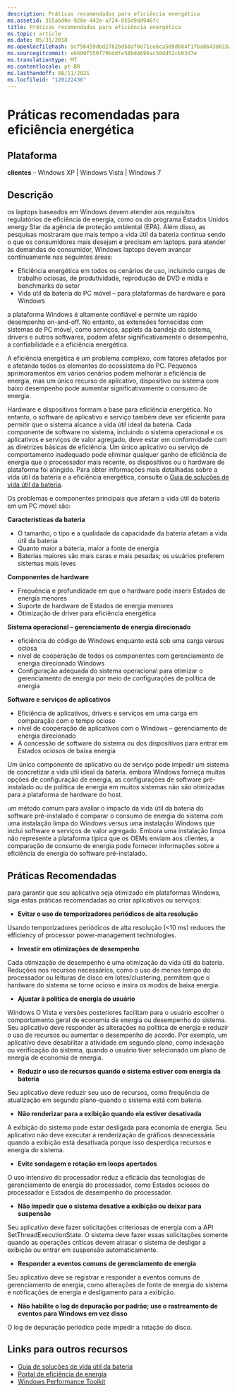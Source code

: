 ```yaml
---
description: Práticas recomendadas para eficiência energética
ms.assetid: 355abd0e-928e-442e-a724-855d9dd946fc
title: Práticas recomendadas para eficiência energética
ms.topic: article
ms.date: 05/31/2018
ms.openlocfilehash: 9cf56459dbd2762bd58af0e71ce8ca509d684f1f6a8643861b2696a7d25115ed
ms.sourcegitcommit: e6600f550f79bddfe58bd4696ac50dd52cb03d7e
ms.translationtype: MT
ms.contentlocale: pt-BR
ms.lasthandoff: 08/11/2021
ms.locfileid: "120122436"
---
```

# <a name="best-practices-for-energy-efficiency"></a>Práticas recomendadas para eficiência energética

## <a name="platform"></a>Plataforma

 **clientes** – Windows XP \| Windows Vista \| Windows 7  

## <a name="description"></a>Descrição

os laptops baseados em Windows devem atender aos requisitos regulatórios de eficiência de energia, como os do programa Estados Unidos energy Star da agência de proteção ambiental (EPA). Além disso, as pesquisas mostraram que mais tempo a vida útil da bateria continua sendo o que os consumidores mais desejam e precisam em laptops. para atender às demandas do consumidor, Windows laptops devem avançar continuamente nas seguintes áreas:

-   Eficiência energética em todos os cenários de uso, incluindo cargas de trabalho ociosas, de produtividade, reprodução de DVD e mídia e benchmarks do setor
-   Vida útil da bateria do PC móvel – para plataformas de hardware e para Windows

a plataforma Windows é altamente confiável e permite um rápido desempenho on-and-off. No entanto, as extensões fornecidas com sistemas de PC móvel, como serviços, applets da bandeja do sistema, drivers e outros softwares, podem afetar significativamente o desempenho, a confiabilidade e a eficiência energética.

A eficiência energética é um problema complexo, com fatores afetados por e afetando todos os elementos do ecossistema do PC. Pequenos aprimoramentos em vários cenários podem melhorar a eficiência de energia, mas um único recurso de aplicativo, dispositivo ou sistema com baixo desempenho pode aumentar significativamente o consumo de energia.

Hardware e dispositivos formam a base para eficiência energética. No entanto, o software de aplicativo e serviço também deve ser eficiente para permitir que o sistema alcance a vida útil ideal da bateria. Cada componente de software no sistema, incluindo o sistema operacional e os aplicativos e serviços de valor agregado, deve estar em conformidade com as diretrizes básicas de eficiência. Um único aplicativo ou serviço de comportamento inadequado pode eliminar qualquer ganho de eficiência de energia que o processador mais recente, os dispositivos ou o hardware de plataforma foi atingido. Para obter informações mais detalhadas sobre a vida útil da bateria e a eficiência energética, consulte o [Guia de soluções de vida útil da bateria](https://docs.microsoft.com/windows-hardware/design/component-guidelines/battery-and-charging#).

Os problemas e componentes principais que afetam a vida útil da bateria em um PC móvel são:

**Características da bateria**

-   O tamanho, o tipo e a qualidade da capacidade da bateria afetam a vida útil da bateria
-   Quanto maior a bateria, maior a fonte de energia
-   Baterias maiores são mais caras e mais pesadas; os usuários preferem sistemas mais leves

**Componentes de hardware**

-   Frequência e profundidade em que o hardware pode inserir Estados de energia menores
-   Suporte de hardware de Estados de energia menores
-   Otimização de driver para eficiência energética

**Sistema operacional – gerenciamento de energia direcionado**

-   eficiência do código de Windows enquanto está sob uma carga versus ociosa
-   nível de cooperação de todos os componentes com gerenciamento de energia direcionado Windows
-   Configuração adequada do sistema operacional para otimizar o gerenciamento de energia por meio de configurações de política de energia

**Software e serviços de aplicativos**

-   Eficiência de aplicativos, drivers e serviços em uma carga em comparação com o tempo ocioso
-   nível de cooperação de aplicativos com o Windows – gerenciamento de energia direcionado
-   A concessão de software do sistema ou dos dispositivos para entrar em Estados ociosos de baixa energia

Um único componente de aplicativo ou de serviço pode impedir um sistema de concretizar a vida útil ideal da bateria. embora Windows forneça muitas opções de configuração de energia, as configurações de software pré-instalado ou de política de energia em muitos sistemas não são otimizadas para a plataforma de hardware do host.

um método comum para avaliar o impacto da vida útil da bateria do software pré-instalado é comparar o consumo de energia do sistema com uma instalação limpa do Windows versus uma instalação Windows que inclui software e serviços de valor agregado. Embora uma instalação limpa não represente a plataforma típica que os OEMs enviam aos clientes, a comparação de consumo de energia pode fornecer informações sobre a eficiência de energia do software pré-instalado.

## <a name="best-practices"></a>Práticas Recomendadas

para garantir que seu aplicativo seja otimizado em plataformas Windows, siga estas práticas recomendadas ao criar aplicativos ou serviços:

-   **Evitar o uso de temporizadores periódicos de alta resolução**

<dl> Usando temporizadores periódicos de alta resolução (<10 ms) reduces the efficiency of processor power-management technologies.  
</dl>

-   **Investir em otimizações de desempenho**

<dl> Cada otimização de desempenho é uma otimização da vida útil da bateria. Reduções nos recursos necessários, como o uso de menos tempo do processador ou leituras de disco em lotes/clustering, permitem que o hardware do sistema se torne ocioso e insira os modos de baixa energia.  
</dl>

-   **Ajustar à política de energia do usuário**

<dl> Windows O Vista e versões posteriores facilitam para o usuário escolher o comportamento geral de economia de energia ou desempenho do sistema. Seu aplicativo deve responder às alterações na política de energia e reduzir o uso de recursos ou aumentar o desempenho de acordo. Por exemplo, um aplicativo deve desabilitar a atividade em segundo plano, como indexação ou verificação do sistema, quando o usuário tiver selecionado um plano de energia de economia de energia.  
</dl>

-   **Reduzir o uso de recursos quando o sistema estiver com energia da bateria**

<dl> Seu aplicativo deve reduzir seu uso de recursos, como frequência de atualização em segundo plano-quando o sistema está com bateria.  
</dl>

-   **Não renderizar para a exibição quando ela estiver desativada**

<dl> A exibição do sistema pode estar desligada para economia de energia. Seu aplicativo não deve executar a renderização de gráficos desnecessária quando a exibição está desativada porque isso desperdiça recursos e energia do sistema.  
</dl>

-   **Evite sondagem e rotação em loops apertados**

<dl> O uso intensivo do processador reduz a eficácia das tecnologias de gerenciamento de energia do processador, como Estados ociosos do processador e Estados de desempenho do processador.  
</dl>

-   **Não impedir que o sistema desative a exibição ou deixar para suspensão**

<dl> Seu aplicativo deve fazer solicitações criteriosas de energia com a API SetThreadExecutionState. O sistema deve fazer essas solicitações somente quando as operações críticas devem atrasar o sistema de desligar a exibição ou entrar em suspensão automaticamente.  
</dl>

-   **Responder a eventos comuns de gerenciamento de energia**

<dl> Seu aplicativo deve se registrar e responder a eventos comuns de gerenciamento de energia, como alterações de fonte de energia do sistema e notificações de energia e desligamento para a exibição.  
</dl>

-   **Não habilite o log de depuração por padrão; use o rastreamento de eventos para Windows em vez disso**

<dl> O log de depuração periódico pode impedir a rotação do disco.  
</dl>

## <a name="links-to-other-resources"></a>Links para outros recursos

-   [Guia de soluções de vida útil da bateria](https://docs.microsoft.com/windows-hardware/design/component-guidelines/battery-and-charging#)
-   [Portal de eficiência de energia](https://www.microsoft.com/whdc/system/pnppwr/mobilepwr.mspx)
-   [Windows Performance Toolkit](https://www.microsoft.com/whdc/system/sysperf/perftools.mspx)

 

 



